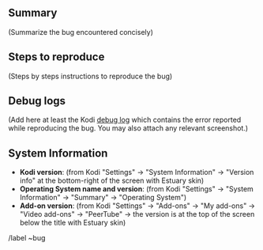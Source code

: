 ## Summary

(Summarize the bug encountered concisely)

## Steps to reproduce

(Steps by steps instructions to reproduce the bug)

## Debug logs

(Add here at least the Kodi [debug log](https://kodi.wiki/view/Log_file) which
contains the error reported while reproducing the bug. You may also attach any relevant screenshot.)


## System Information

* **Kodi version**: (from Kodi "Settings" &rarr; "System Information" &rarr;
  "Version info" at the bottom-right of the screen with Estuary skin)
* **Operating System name and version**: (from Kodi "Settings" &rarr; "System
  Information" &rarr; "Summary" &rarr; "Operating System")
* **Add-on version**: (from Kodi "Settings" &rarr; "Add-ons" &rarr; "My add-ons"
  &rarr; "Video add-ons" &rarr; "PeerTube" &rarr; the version is at the top of
  the screen below the title with Estuary skin)


/label ~bug